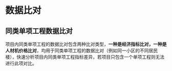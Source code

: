 # 数据比对

## 同类单项工程数据比对

项目内同类单项工程的数据比对包含两种比对类型，**一种是经济指标比对，一种是人材机价格比对**，均用于同类单项工程的数据比对（例如同一小区的不同居民楼），快速分析项目内同类单项工程指标差异，若项目只包含一个单项工程则无法进行此项对比。



<script type="text/javascript">
window.addEventListener("load", function() {
  var click_handle = function() {
    if (this.href.substr(-5) == ".html") {
      location.href = this.href;
    } else {
      location.href = "./index.html";
    }
  };
  var as = document.querySelectorAll(".chapter a, .navigation-prev, .navigation-next");
  for (var i = 0; i < as.length; i++) {
    as[i].addEventListener("click", click_handle, true);
    as[i].title = as[i].innerText;
  }
});
</script>